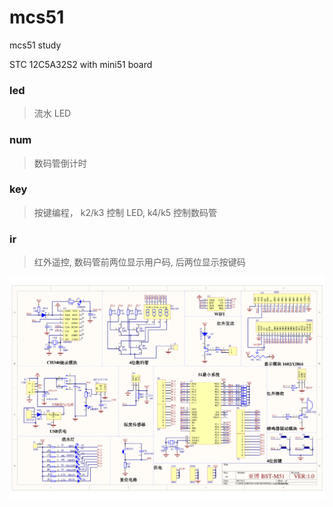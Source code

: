 # mcs51
mcs51 study

STC 12C5A32S2 with mini51 board

### led
> 流水 LED

### num
> 数码管倒计时

### key
> 按键编程， k2/k3 控制 LED, k4/k5 控制数码管

### ir
> 红外遥控, 数码管前两位显示用户码, 后两位显示按键码 

![image](https://github.com/CandySunPlus/mcs51/raw/master/mini51.png)